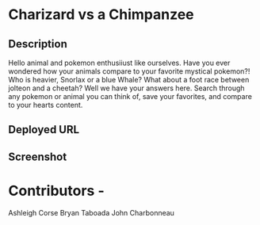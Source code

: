 # Charizard vs a Chimpanzee

## Description  
Hello animal and pokemon enthusiiust like ourselves.  Have you ever wondered how your animals compare to your favorite mystical pokemon?! Who is heavier, Snorlax or a blue Whale? What about a foot race between jolteon and a cheetah? Well we have your answers here. Search through any pokemon or animal you can think of, save your favorites, and compare to your hearts content.

## Deployed URL



## Screenshot



# Contributors - 
Ashleigh Corse
Bryan Taboada
John Charbonneau
